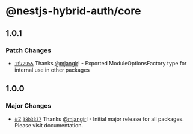 # @nestjs-hybrid-auth/core

## 1.0.1

### Patch Changes

- [`1f72955`](https://github.com/mjangir/nestjs-hybrid-auth/commit/1f72955068e029e0648c1a534a13026bbd5d2ab8) Thanks [@mjangir](https://github.com/mjangir)! - Exported ModuleOptionsFactory type for internal use in other packages

## 1.0.0

### Major Changes

- [#2](https://github.com/mjangir/nestjs-hybrid-auth/pull/2) [`38b3337`](https://github.com/mjangir/nestjs-hybrid-auth/commit/38b3337ea57cc7c368ce4b7dc51402a03eca47eb) Thanks [@mjangir](https://github.com/mjangir)! - Initial major release for all packages. Please visit documentation.
